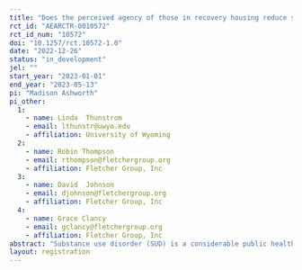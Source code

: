 ```yaml
---
title: "Does the perceived agency of those in recovery housing reduce stigma and paternalistic donations?"
rct_id: "AEARCTR-0010572"
rct_id_num: "10572"
doi: "10.1257/rct.10572-1.0"
date: "2022-12-26"
status: "in_development"
jel: ""
start_year: "2023-01-01"
end_year: "2023-05-13"
pi: "Madison Ashworth"
pi_other:
  1:
    - name: Linda  Thunstrom
    - email: lthunstr@uwyo.edu
    - affiliation: University of Wyoming
  2:
    - name: Robin Thompson
    - email: rthompson@fletchergroup.org
    - affiliation: Fletcher Group, Inc
  3:
    - name: David  Johnson
    - email: djohnson@fletchergroup.org
    - affiliation: Fletcher Group, Inc
  4:
    - name: Grace Clancy
    - email: gclancy@fletchergroup.org
    - affiliation: Fletcher Group, Inc
abstract: "Substance use disorder (SUD) is a considerable public health threat in the United States. The availability of effective treatment options, like recovery housing, have the potential to generate substantial public health benefits. However, a barrier to the establishment of services and successful utilization of services is social stigma towards those with SUD and SUD services. We will test whether the perceived agency of those in recovery housing reduces social SUD stigma and paternalistic donations. To vary the perceived agency of those in recovery housing, we will randomly expose participants to a control treatment containing no additional information or a description of recovery housing residents that varies the level of control residents have over their recovery. We will test these descriptions in a nationally representative sample (N = 1,200)."
layout: registration
---
```


